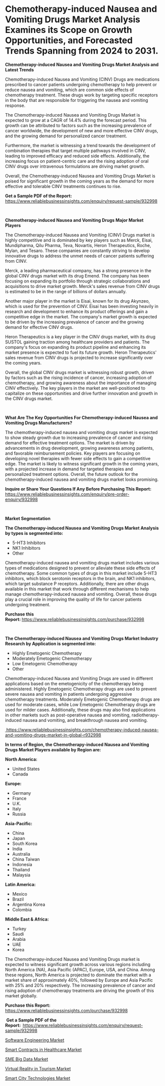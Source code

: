 <p><h1>Chemotherapy-induced Nausea and Vomiting Drugs Market Analysis Examines its Scope on Growth Opportunities, and Forecasted Trends Spanning from 2024 to 2031.</h1></p><p><strong>Chemotherapy-induced Nausea and Vomiting Drugs Market Analysis and Latest Trends</strong></p>
<p><p>Chemotherapy-induced Nausea and Vomiting (CINV) Drugs are medications prescribed to cancer patients undergoing chemotherapy to help prevent or reduce nausea and vomiting, which are common side effects of chemotherapy treatment. These drugs work by targeting specific receptors in the body that are responsible for triggering the nausea and vomiting response.</p><p>The Chemotherapy-induced Nausea and Vomiting Drugs Market is expected to grow at a CAGR of 14.4% during the forecast period. This growth can be attributed to factors such as the increasing prevalence of cancer worldwide, the development of new and more effective CINV drugs, and the growing demand for personalized cancer treatment.</p><p>Furthermore, the market is witnessing a trend towards the development of combination therapies that target multiple pathways involved in CINV, leading to improved efficacy and reduced side effects. Additionally, the increasing focus on patient-centric care and the rising adoption of oral CINV drugs over intravenous formulations are driving market growth.</p><p>Overall, the Chemotherapy-induced Nausea and Vomiting Drugs Market is poised for significant growth in the coming years as the demand for more effective and tolerable CINV treatments continues to rise.</p></p>
<p><strong>Get a Sample PDF of the Report:&nbsp;</strong> <a href="https://www.reliablebusinessinsights.com/enquiry/request-sample/932998">https://www.reliablebusinessinsights.com/enquiry/request-sample/932998</a></p>
<p>&nbsp;</p>
<p><strong>Chemotherapy-induced Nausea and Vomiting Drugs Major Market Players</strong></p>
<p><p>The Chemotherapy-induced Nausea and Vomiting (CINV) Drugs market is highly competitive and is dominated by key players such as Merck, Eisai, Mundipharma, Qilu Pharma, Teva, Novartis, Heron Therapeutics, Roche, Mylan, and Tesaro. These companies are constantly striving to develop innovative drugs to address the unmet needs of cancer patients suffering from CINV.</p><p>Merck, a leading pharmaceutical company, has a strong presence in the global CINV drugs market with its drug Emend. The company has been focusing on expanding its portfolio through strategic collaborations and acquisitions to drive market growth. Merck's sales revenue from CINV drugs is estimated to be in the range of billions of dollars annually.</p><p>Another major player in the market is Eisai, known for its drug Akynzeo, which is used for the prevention of CINV. Eisai has been investing heavily in research and development to enhance its product offerings and gain a competitive edge in the market. The company's market growth is expected to be driven by the increasing prevalence of cancer and the growing demand for effective CINV drugs.</p><p>Heron Therapeutics is a key player in the CINV drugs market, with its drug SUSTOL gaining traction among healthcare providers and patients. The company's focus on expanding its product pipeline and enhancing its market presence is expected to fuel its future growth. Heron Therapeutics' sales revenue from CINV drugs is projected to increase significantly over the coming years.</p><p>Overall, the global CINV drugs market is witnessing robust growth, driven by factors such as the rising incidence of cancer, increasing adoption of chemotherapy, and growing awareness about the importance of managing CINV effectively. The key players in the market are well-positioned to capitalize on these opportunities and drive further innovation and growth in the CINV drugs market.</p></p>
<p>&nbsp;</p>
<p><strong>What Are The Key Opportunities For Chemotherapy-induced Nausea and Vomiting Drugs Manufacturers?</strong></p>
<p><p>The chemotherapy-induced nausea and vomiting drugs market is expected to show steady growth due to increasing prevalence of cancer and rising demand for effective treatment options. The market is driven by advancements in drug development, growing awareness among patients, and favorable reimbursement policies. Key players are focusing on developing novel therapies with fewer side effects to gain a competitive edge. The market is likely to witness significant growth in the coming years, with a projected increase in demand for targeted therapies and personalized treatment options. Overall, the future outlook for the chemotherapy-induced nausea and vomiting drugs market looks promising.</p></p>
<p><strong>Inquire or Share Your Questions If Any Before Purchasing This Report:</strong> <a href="https://www.reliablebusinessinsights.com/enquiry/pre-order-enquiry/932998">https://www.reliablebusinessinsights.com/enquiry/pre-order-enquiry/932998</a></p>
<p>&nbsp;</p>
<p><strong>Market Segmentation</strong></p>
<p><strong>The Chemotherapy-induced Nausea and Vomiting Drugs Market Analysis by types is segmented into:</strong></p>
<p><ul><li>5-HT3 Inhibitors</li><li>NK1 Inhibitors</li><li>Other</li></ul></p>
<p><p>Chemotherapy-induced nausea and vomiting drugs market includes various types of medications designed to prevent or alleviate these side effects of chemotherapy. Some common types of drugs in this market include 5-HT3 inhibitors, which block serotonin receptors in the brain, and NK1 inhibitors, which target substance P receptors. Additionally, there are other drugs available in this market that work through different mechanisms to help manage chemotherapy-induced nausea and vomiting. Overall, these drugs play a crucial role in improving the quality of life for cancer patients undergoing treatment.</p></p>
<p><strong>Purchase this Report:&nbsp;</strong><a href="https://www.reliablebusinessinsights.com/purchase/932998">https://www.reliablebusinessinsights.com/purchase/932998</a></p>
<p>&nbsp;</p>
<p><strong>The Chemotherapy-induced Nausea and Vomiting Drugs Market Industry Research by Application is segmented into:</strong></p>
<p><ul><li>Highly Emetogenic Chemotherapy</li><li>Moderately Emetogenic Chemotherapy</li><li>Low Emetogenic Chemotherapy</li><li>Other</li></ul></p>
<p><p>Chemotherapy-induced Nausea and Vomiting Drugs are used in different applications based on the emetogenicity of the chemotherapy being administered. Highly Emetogenic Chemotherapy drugs are used to prevent severe nausea and vomiting in patients undergoing aggressive chemotherapy treatments. Moderately Emetogenic Chemotherapy drugs are used for moderate cases, while Low Emetogenic Chemotherapy drugs are used for milder cases. Additionally, these drugs may also find applications in other markets such as post-operative nausea and vomiting, radiotherapy-induced nausea and vomiting, and breakthrough nausea and vomiting.</p></p>
<p><a href="https://www.reliablebusinessinsights.com/chemotherapy-induced-nausea-and-vomiting-drugs-market-in-global-r932998">&nbsp;https://www.reliablebusinessinsights.com/chemotherapy-induced-nausea-and-vomiting-drugs-market-in-global-r932998</a></p>
<p><strong>In terms of Region, the Chemotherapy-induced Nausea and Vomiting Drugs Market Players available by Region are:</strong></p>
<p>
    <p> <strong> North America: </strong>
        <ul>
            <li>United States</li>
            <li>Canada</li>
        </ul>
        </p> 
    <p> <strong> Europe: </strong>
        <ul>
            <li>Germany</li>
            <li>France</li>
            <li>U.K.</li>
            <li>Italy</li>
            <li>Russia</li>
        </ul>
        </p> 
    <p> <strong> Asia-Pacific: </strong>
        <ul>
            <li>China</li>
            <li>Japan</li>
            <li>South Korea</li>
            <li>India</li>
            <li>Australia</li>
            <li>China Taiwan</li>
            <li>Indonesia</li>
            <li>Thailand</li>
            <li>Malaysia</li>
        </ul>
        </p> 
    <p> <strong> Latin America: </strong>
        <ul>
            <li>Mexico</li>
            <li>Brazil</li>
            <li>Argentina Korea</li>
            <li>Colombia</li>
        </ul>
        </p> 
    <p> <strong> Middle East & Africa: </strong>
        <ul>
            <li>Turkey</li>
            <li>Saudi</li>
            <li>Arabia</li>
            <li>UAE</li>
            <li>Korea</li>
        </ul>
    </p>
    </p>
<p><p>The Chemotherapy-induced Nausea and Vomiting Drugs market is expected to witness significant growth across various regions including North America (NA), Asia Pacific (APAC), Europe, USA, and China. Among these regions, North America is projected to dominate the market with a market share of approximately 40%, followed by Europe and Asia Pacific with 25% and 20% respectively. The increasing prevalence of cancer and rising adoption of chemotherapy treatments are driving the growth of this market globally.</p></p>
<p><strong>Purchase this Report: </strong><a href="https://www.reliablebusinessinsights.com/purchase/932998">https://www.reliablebusinessinsights.com/purchase/932998</a></p>
<p>&nbsp;<strong>Get a Sample PDF of the Report:&nbsp;&nbsp;</strong><a href="https://www.reliablebusinessinsights.com/enquiry/request-sample/932998">https://www.reliablebusinessinsights.com/enquiry/request-sample/932998</a></p>
<p><strong></strong></p>
<p><p><a href="https://medium.com/@glovaamccray/software-engineering-market-a-global-and-regional-analysis-focus-on-region-country-level-93d9c2a923ef">Software Engineering Market</a></p><p><a href="https://medium.com/@glovaamccray/insights-into-smart-contracts-in-healthcare-market-share-and-competitive-landscape-for-period-from-690ba94e2031">Smart Contracts in Healthcare Market</a></p><p><a href="https://medium.com/@glovaamccray/sme-big-data-market-outlook-complete-industry-analysis-2024-to-2031-361ae30e5243">SME Big Data Market</a></p><p><a href="https://medium.com/@glovaamccray/virtual-reality-in-tourism-market-essentials-key-market-players-demand-drivers-and-roi-potential-55786875019c">Virtual Reality in Tourism Market</a></p><p><a href="https://medium.com/@glovaamccray/smart-city-technologies-market-outlook-and-forecast-from-2024-to-2031-733469cbf724">Smart City Technologies Market</a></p></p>